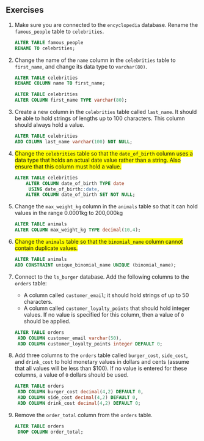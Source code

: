 ## Exercises

1. Make sure you are connected to the `encyclopedia` database. Rename the `famous_people` table to `celebrities`.

   ```sql
   ALTER TABLE famous_people
   RENAME TO celebrities;
   ```

   

2. Change the name of the `name` column in the `celebrities` table to `first_name`, and change its data type to `varchar(80)`.

   ```sql
   ALTER TABLE celebrities
   RENAME COLUMN name TO first_name;
   
   ALTER TABLE celebrities
   ALTER COLUMN first_name TYPE varchar(80);
   ```

   

3. Create a new column in the `celebrities` table called `last_name`. It should be able to hold strings of lengths up to 100 characters. This column should always hold a value.

   ```sql
   ALTER TABLE celebrities
   ADD COLUMN last_name varchar(100) NOT NULL;
   ```

   

4. <span style="background-color: yellow">Change the `celebrities` table so that the `date_of_birth` column uses a data type that holds an actual date value rather than a string. Also ensure that this column must hold a value.</span>

   ```sql
   ALTER TABLE celebrities
       ALTER COLUMN date_of_birth TYPE date
       	USING date_of_birth::date,
       ALTER COLUMN date_of_birth SET NOT NULL;
   ```

   

5. Change the `max_weight_kg` column in the `animals` table so that it can hold values in the range 0.0001kg to 200,000kg

   ```sql
   ALTER TABLE animals
   ALTER COLUMN max_weight_kg TYPE decimal(10,4);
   ```

   

6. <span style="background-color: yellow">Change the `animals` table so that the `binomial_name` column cannot contain duplicate values.</span>

   ```sql
   ALTER TABLE animals
   ADD CONSTRAINT unique_binomial_name UNIQUE (binomial_name);
   ```

   

7. Connect to the `ls_burger` database. Add the following columns to the `orders` table:

   - A column called `customer_email`; it should hold strings of up to 50 characters.
   - A column called `customer_loyalty_points` that should hold integer values. If no value is specified for this column, then a value of `0` should be applied.

   ```sql
   ALTER TABLE orders
   	ADD COLUMN customer_email varchar(50),
   	ADD COLUMN customer_loyalty_points integer DEFAULT 0;
   ```

   

8. Add three columns to the `orders` table called `burger_cost`, `side_cost`, and `drink_cost` to hold monetary values in dollars and cents (assume that all values will be less than $100). If no value is entered for these columns, a value of `0` dollars should be used.

   ```sql
   ALTER TABLE orders
   	ADD COLUMN burger_cost decimal(4,2) DEFAULT 0,
   	ADD COLUMN side_cost decimal(4,2) DEFAULT 0,
   	ADD COLUMN drink_cost decimal(4,2) DEFAULT 0;
   ```

   

9. Remove the `order_total` column from the `orders` table.

   ```sql
   ALTER TABLE orders
   	DROP COLUMN order_total;
   ```